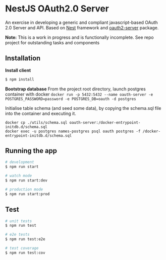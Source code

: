 # NestJS OAuth2.0 Server

An exercise in developing a generic and compliant javascript-based OAuth 2.0 Server and API.  Based on [Nest](https://github.com/nestjs/nest) framework and [oauth2-server](https://github.com/oauthjs/node-oauth2-server#readme) package.

**Note:** This is a work in progress and is functionally incomplete.  See repo project for outstanding tasks and components

## Installation

**Install client**
```bash
$ npm install
```

**Bootstrap database**
From the project root directory, launch postgres container with docker
```docker run -p 5432:5432 --name oauth-server -e POSTGRES_PASSWORD=password -e POSTGRES_DB=oauth -d postgres```

Initialise table schema (and seed some data), by copying the schema.sql file into the container and executing it.
```
docker cp ./utils/schema.sql oauth-server:/docker-entrypoint-initdb.d/schema.sql
docker exec -u postgres names-postgres psql oauth postgres -f /docker-entrypoint-initdb.d/schema.sql
```

## Running the app

```bash
# development
$ npm run start

# watch mode
$ npm run start:dev

# production mode
$ npm run start:prod
```

## Test

```bash
# unit tests
$ npm run test

# e2e tests
$ npm run test:e2e

# test coverage
$ npm run test:cov
```
